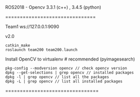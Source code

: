 
ROS2018 -
Opencv 3.3.1 (c++) , 3.4.5 (python)

===============================

Team1
ws://127.0.0.1:9090

v2.0

```
catkin_make
roslaunch team200 team200.launch
``` 

Install OpenCV to virtualenv # recommended (pyimagesearch)

```
pkg-config --modversion opencv // check opencv version
dpkg --get-selections | grep opencv // installed packages
dpkg -l | grep opencv // list all the packages
dpkg -L | grep opencv // list all installed packages
```

================================
